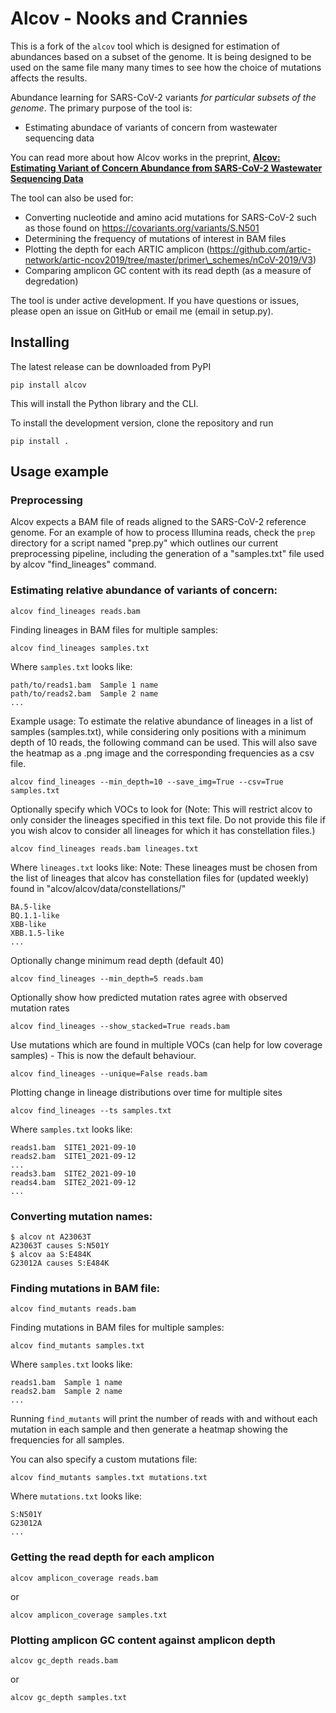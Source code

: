 # Alcov - Nooks and Crannies

This is a fork of the `alcov` tool which is designed for estimation of abundances based on a subset of the genome. It is being designed to be used on the same file many many times to see how the choice of mutations affects the results.

Abundance learning for SARS-CoV-2 variants *for particular subsets of the genome*. The primary purpose of the tool is:

* Estimating abundace of variants of concern from wastewater sequencing data

You can read more about how Alcov works in the preprint, __[Alcov: Estimating Variant of Concern Abundance from SARS-CoV-2 Wastewater Sequencing Data](https://www.medrxiv.org/content/10.1101/2021.06.03.21258306v1)__

The tool can also be used for:

* Converting nucleotide and amino acid mutations for SARS-CoV-2 such as those found on https://covariants.org/variants/S.N501
* Determining the frequency of mutations of interest in BAM files
* Plotting the depth for each ARTIC amplicon (https://github.com/artic-network/artic-ncov2019/tree/master/primer\_schemes/nCoV-2019/V3)
* Comparing amplicon GC content with its read depth (as a measure of degredation)

The tool is under active development. If you have questions or issues, please open an issue on GitHub or email me (email in setup.py).

## Installing

The latest release can be downloaded from PyPI

`pip install alcov`

This will install the Python library and the CLI.

To install the development version, clone the repository and run

`pip install .`

## Usage example

### Preprocessing

Alcov expects a BAM file of reads aligned to the SARS-CoV-2 reference genome. For an example of how to process Illumina reads, check the `prep` directory for a script named "prep.py" which outlines our current preprocessing pipeline, including the generation of a "samples.txt" file used by alcov "find_lineages" command. 

### Estimating relative abundance of variants of concern:

```
alcov find_lineages reads.bam
```

Finding lineages in BAM files for multiple samples:

```
alcov find_lineages samples.txt
```

Where `samples.txt` looks like:

```
path/to/reads1.bam	Sample 1 name
path/to/reads2.bam	Sample 2 name
...
```
Example usage: To estimate the relative abundance of lineages in a list of samples (samples.txt), while considering only positions with a minimum depth of 10 reads, the following command can be used. This will also save the heatmap as a .png image and the corresponding frequencies as a csv file.

```
alcov find_lineages --min_depth=10 --save_img=True --csv=True samples.txt
```

Optionally specify which VOCs to look for (Note: This will restrict alcov to only consider the lineages specified in this text file. Do not provide this file if you wish alcov to consider all lineages for which it has constellation files.)

```
alcov find_lineages reads.bam lineages.txt
```

Where `lineages.txt` looks like:
Note: These lineages must be chosen from the list of lineages that alcov has constellation files for (updated weekly) found in "alcov/alcov/data/constellations/"

```
BA.5-like
BQ.1.1-like
XBB-like
XBB.1.5-like
...
```

Optionally change minimum read depth (default 40)

```
alcov find_lineages --min_depth=5 reads.bam
```

Optionally show how predicted mutation rates agree with observed mutation rates

```
alcov find_lineages --show_stacked=True reads.bam
```

Use mutations which are found in multiple VOCs (can help for low coverage samples) - This is now the default behaviour.

```
alcov find_lineages --unique=False reads.bam
```

Plotting change in lineage distributions over time for multiple sites

```
alcov find_lineages --ts samples.txt
```

Where `samples.txt` looks like:

```
reads1.bam	SITE1_2021-09-10
reads2.bam	SITE1_2021-09-12
...
reads3.bam	SITE2_2021-09-10
reads4.bam	SITE2_2021-09-12
...
```

### Converting mutation names:

```
$ alcov nt A23063T
A23063T causes S:N501Y
$ alcov aa S:E484K
G23012A causes S:E484K
```

### Finding mutations in BAM file:

```
alcov find_mutants reads.bam
```

Finding mutations in BAM files for multiple samples:

```
alcov find_mutants samples.txt
```

Where `samples.txt` looks like:

```
reads1.bam	Sample 1 name
reads2.bam	Sample 2 name
...
```

Running `find_mutants` will print the number of reads with and without each mutation in each sample and then generate a heatmap showing the frequencies for all samples.

You can also specify a custom mutations file:

```
alcov find_mutants samples.txt mutations.txt
```

Where `mutations.txt` looks like:

```
S:N501Y
G23012A
...
```

### Getting the read depth for each amplicon

```
alcov amplicon_coverage reads.bam
```

or

```
alcov amplicon_coverage samples.txt
```

### Plotting amplicon GC content against amplicon depth

```
alcov gc_depth reads.bam
```

or

```
alcov gc_depth samples.txt
```
